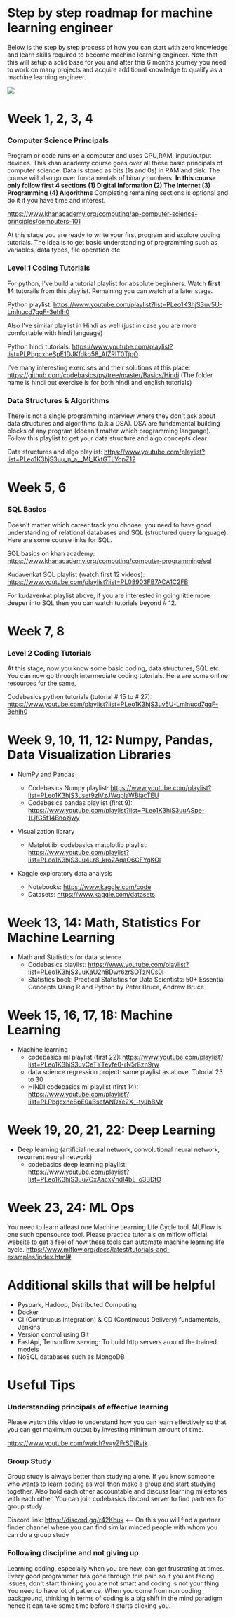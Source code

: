 # Step by step roadmap for machine learning engineer

Below is the step by step process of how you can start with zero knowledge and learn skills required to become machine learning engineer. Note that this will setup a solid base for you and after this 6 months journey you need to work on many projects and acquire additional knowledge to qualify as a machine learning engineer. 

![](ml_roadmap_visual.jpg)

Week 1, 2, 3, 4 
===============

### Computer Science Principals

Program or code runs on a computer and uses CPU,RAM, input/output devices. This khan academy course goes over all these basic principals of computer science. Data is stored as bits (1s and 0s) in RAM and disk. The course will also go over fundamentals of binary numbers. **In this course only follow first 4 sections (1) Digital Information (2) The Internet (3) Programming (4) Algorithms** Completing remaining sections is optional and do it if you have time and interest.

https://www.khanacademy.org/computing/ap-computer-science-principles/computers-101

At this stage you are ready to write your first program and explore coding tutorials. The idea is to get basic understanding
of programming such as variables, data types, file operation etc.
 
### Level 1 Coding Tutorials
For python, I've build a tutorial playlist for absolute beginners. Watch **first 14** 
tutorails from this playlist. Remaining you can watch at a later stage.

Python playlist: https://www.youtube.com/playlist?list=PLeo1K3hjS3uv5U-Lmlnucd7gqF-3ehIh0

Also I've similar playlist in Hindi as well (just in case you are more comfortable with hindi language)

Python hindi tutorials: https://www.youtube.com/playlist?list=PLPbgcxheSpE1DJKfdko58_AIZRIT0TjpO

I've many interesting exercises and their solutions at this place: https://github.com/codebasics/py/tree/master/Basics/Hindi
(The folder name is hindi but exercise is for both hindi and english tutorials)

### Data Structures & Algorithms

There is not a single programming interview where they don't ask about data structures and algorithms (a.k.a DSA). DSA are
fundamental building blocks of any program (doesn't matter which programming language). Follow this playlist 
to get your data structure and algo concepts clear.

Data structures and algo playlist: https://www.youtube.com/playlist?list=PLeo1K3hjS3uu_n_a__MI_KktGTLYopZ12

Week 5, 6 
=========

### SQL Basics

Doesn't matter which career track you choose, you need to have good understanding of relational databases 
and SQL (structured query language). Here are some course links for SQL.

SQL basics on khan academy: https://www.khanacademy.org/computing/computer-programming/sql

Kudavenkat SQL playlist (watch first 12 videos): https://www.youtube.com/playlist?list=PL08903FB7ACA1C2FB

For kudavenkat playlist above, if you are interested in going little more deeper into SQL then you can 
watch tutorials beyond # 12.

Week 7, 8 
=========
### Level 2 Coding Tutorials

At this stage, now you know some basic coding, data structures, SQL etc. You can now go through intermediate 
coding tutorials. Here are some online resources for the same,

Codebasics python tutorials (tutorial # 15 to # 27): https://www.youtube.com/playlist?list=PLeo1K3hjS3uv5U-Lmlnucd7gqF-3ehIh0

Week 9, 10, 11, 12: Numpy, Pandas, Data Visualization Libraries  
================================================================
* NumPy and Pandas
	- Codebasics Numpy playlist: https://www.youtube.com/playlist?list=PLeo1K3hjS3uset9zIVzJWqplaWBiacTEU
	- Codebasics pandas playlist (first 9): https://www.youtube.com/playlist?list=PLeo1K3hjS3uuASpe-1LjfG5f14Bnozjwy

* Visualization library
	- Matplotlib: codebasics matplotlib playlist: https://www.youtube.com/playlist?list=PLeo1K3hjS3uu4Lr8_kro2AqaO6CFYgKOl
	
* Kaggle exploratory data analysis
	- Notebooks: https://www.kaggle.com/code
	- Datasets: https://www.kaggle.com/datasets

Week 13, 14: Math, Statistics For Machine Learning  
======================================================
* Math and Statistics for data science
    - Codebasics playlist: https://www.youtube.com/playlist?list=PLeo1K3hjS3uuKaU2nBDwr6zrSOTzNCs0l
    - Statistics book: Practical Statistics for Data Scientists: 50+ Essential Concepts Using R and Python by Peter Bruce, Andrew Bruce
    
Week 15, 16, 17, 18: Machine Learning
=====================================

* Machine learning
	- codebasics ml playlist (first 22): https://www.youtube.com/playlist?list=PLeo1K3hjS3uvCeTYTeyfe0-rN5r8zn9rw
	- data science regression project: same playlist as above. Tutorial 23 to 30
	- HINDI codebasics ml playlist (first 14): https://www.youtube.com/playlist?list=PLPbgcxheSpE0aBsefANDYe2X_-tyJbBMr
	 
Week 19, 20, 21, 22: Deep Learning
==================================

* Deep learning	 (artificial neural network, convolutional neural network, recurrent neural network) 
  - codebasics deep learning playlist: https://www.youtube.com/playlist?list=PLeo1K3hjS3uu7CxAacxVndI4bE_o3BDtO
  
Week 23, 24: ML Ops
====================
You need to learn atleast one Machine Learning Life Cycle tool. MLFlow is one such opensource tool. Please practice tutorials on mlflow official website to get a feel of how these tools can automate machine learning life cycle.
https://www.mlflow.org/docs/latest/tutorials-and-examples/index.html#

Additional skills that will be helpful
=======================================
* Pyspark, Hadoop, Distributed Computing
* Docker 
* CI (Continuous Integration) & CD (Continuous Delivery) fundamentals, Jenkins
* Version control using Git
* FastApi, Tensorflow serving: To build http servers around the trained models
* NoSQL databases such as MongoDB




Useful Tips
===========

### Understanding principals of effective learning

Please watch this video to understand how you can learn effectively so that you can get maximum output by investing minimum amount of time.

https://www.youtube.com/watch?v=yZFrSDjRvjk

### Group Study

Group study is always better than studying alone. If you know someone who wants to learn coding as well then make a group and start studying together. Also hold each other accountable and discuss learning milestones with each other. You can join codebasics discord server to find partners for group study.

Discord link: https://discord.gg/r42Kbuk  <-- On this you will find a partner finder channel where you can find similar minded people with whom you can do a group study

### Following discipline and not giving up

Learning coding, especially when you are new, can get frustrating at times. Every good programmer has gone through this pain so if you are facing issues, don't start thinking you are not smart and coding is not your thing. You need to have lot of patience. When you come from non coding background, thinking in terms of coding is a big shift in the mind paradigm hence it can take some time before it starts clicking you.

